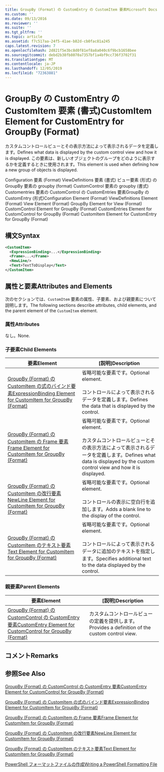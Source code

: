 ```yaml
---
title: GroupBy (Format) の CustomEntry の CustomItem 要素Microsoft Docs
ms.custom: ''
ms.date: 09/13/2016
ms.reviewer: ''
ms.suite: ''
ms.tgt_pltfrm: ''
ms.topic: article
ms.assetid: f7c517aa-24f5-41ae-b82d-cb0fac81a245
caps.latest.revision: 7
ms.openlocfilehash: 2d821f5e3bc8d0f81ef8a8a040c6f9bcb1658bee
ms.sourcegitcommit: debd2b38fb8070a7357bf1a4bf9cc736f3702f31
ms.translationtype: MT
ms.contentlocale: ja-JP
ms.lasthandoff: 12/05/2019
ms.locfileid: "72363881"
---
```

# <a name="customitem-element-for-customentry-for-groupby-format"></a><span data-ttu-id="f2de9-102">GroupBy の CustomEntry の CustomItem 要素 (書式)</span><span class="sxs-lookup"><span data-stu-id="f2de9-102">CustomItem Element for CustomEntry for GroupBy (Format)</span></span>

<span data-ttu-id="f2de9-103">カスタムコントロールビューとその表示方法によって表示されるデータを定義します。</span><span class="sxs-lookup"><span data-stu-id="f2de9-103">Defines what data is displayed by the custom control view and how it is displayed.</span></span> <span data-ttu-id="f2de9-104">この要素は、新しいオブジェクトのグループをどのように表示するかを定義するときに使用されます。</span><span class="sxs-lookup"><span data-stu-id="f2de9-104">This element is used when defining how a new group of objects is displayed.</span></span>

<span data-ttu-id="f2de9-105">Configuration 要素 (Format) ViewDefinitions 要素 (書式) ビュー要素 (形式) の GroupBy 要素の groupby (format) CustomControl 要素の groupby (書式) Customentries 要素の CustomControl の CustomEntries 要素GroupBy の CustomEntry (形式)</span><span class="sxs-lookup"><span data-stu-id="f2de9-105">Configuration Element (Format) ViewDefinitions Element (Format) View Element (Format) GroupBy Element for View (Format) CustomControl Element for GroupBy (Format) CustomEntries Element for CustomControl for GroupBy (Format) CustomItem Element for CustomEntry for GroupBy (Format)</span></span>

## <a name="syntax"></a><span data-ttu-id="f2de9-106">構文</span><span class="sxs-lookup"><span data-stu-id="f2de9-106">Syntax</span></span>

```xml
<CustomItem>
  <ExpressionBinding>...</ExpressionBinding>
  <Frame>...</Frame>
  <NewLine/>
  <Text>TextToDisplay</Text>
</CustomItem>
```

## <a name="attributes-and-elements"></a><span data-ttu-id="f2de9-107">属性と要素</span><span class="sxs-lookup"><span data-stu-id="f2de9-107">Attributes and Elements</span></span>

<span data-ttu-id="f2de9-108">次のセクションでは、`CustomItem` 要素の属性、子要素、および親要素について説明します。</span><span class="sxs-lookup"><span data-stu-id="f2de9-108">The following sections describe attributes, child elements, and the parent element of the `CustomItem` element.</span></span>

### <a name="attributes"></a><span data-ttu-id="f2de9-109">属性</span><span class="sxs-lookup"><span data-stu-id="f2de9-109">Attributes</span></span>

<span data-ttu-id="f2de9-110">なし。</span><span class="sxs-lookup"><span data-stu-id="f2de9-110">None.</span></span>

### <a name="child-elements"></a><span data-ttu-id="f2de9-111">子要素</span><span class="sxs-lookup"><span data-stu-id="f2de9-111">Child Elements</span></span>

|<span data-ttu-id="f2de9-112">要素</span><span class="sxs-lookup"><span data-stu-id="f2de9-112">Element</span></span>|<span data-ttu-id="f2de9-113">[説明]</span><span class="sxs-lookup"><span data-stu-id="f2de9-113">Description</span></span>|
|-------------|-----------------|
|[<span data-ttu-id="f2de9-114">GroupBy (Format) の CustomItem の式のバインド要素</span><span class="sxs-lookup"><span data-stu-id="f2de9-114">ExpressionBinding Element for CustomItem for GroupBy (Format)</span></span>](./expressionbinding-element-for-customitem-for-groupby-format.md)|<span data-ttu-id="f2de9-115">省略可能な要素です。</span><span class="sxs-lookup"><span data-stu-id="f2de9-115">Optional element.</span></span><br /><br /> <span data-ttu-id="f2de9-116">コントロールによって表示されるデータを定義します。</span><span class="sxs-lookup"><span data-stu-id="f2de9-116">Defines the data that is displayed by the control.</span></span>|
|[<span data-ttu-id="f2de9-117">GroupBy (Format) の CustomItem の Frame 要素</span><span class="sxs-lookup"><span data-stu-id="f2de9-117">Frame Element for CustomItem for GroupBy (Format)</span></span>](./frame-element-for-customitem-for-groupby-format.md)|<span data-ttu-id="f2de9-118">省略可能な要素です。</span><span class="sxs-lookup"><span data-stu-id="f2de9-118">Optional element.</span></span><br /><br /> <span data-ttu-id="f2de9-119">カスタムコントロールビューとその表示方法によって表示されるデータを定義します。</span><span class="sxs-lookup"><span data-stu-id="f2de9-119">Defines what data is displayed by the custom control view and how it is displayed.</span></span>|
|[<span data-ttu-id="f2de9-120">GroupBy (Format) の CustomItem の改行要素</span><span class="sxs-lookup"><span data-stu-id="f2de9-120">NewLine Element for CustomItem for GroupBy (Format)</span></span>](./newline-element-for-customitem-for-groupby-format.md)|<span data-ttu-id="f2de9-121">省略可能な要素です。</span><span class="sxs-lookup"><span data-stu-id="f2de9-121">Optional element.</span></span><br /><br /> <span data-ttu-id="f2de9-122">コントロールの表示に空白行を追加します。</span><span class="sxs-lookup"><span data-stu-id="f2de9-122">Adds a blank line to the display of the control.</span></span>|
|[<span data-ttu-id="f2de9-123">GroupBy (Format) の CustomItem のテキスト要素</span><span class="sxs-lookup"><span data-stu-id="f2de9-123">Text Element for CustomItem for GroupBy (Format)</span></span>](./text-element-for-customitem-for-groupby-format.md)|<span data-ttu-id="f2de9-124">省略可能な要素です。</span><span class="sxs-lookup"><span data-stu-id="f2de9-124">Optional element.</span></span><br /><br /> <span data-ttu-id="f2de9-125">コントロールによって表示されるデータに追加のテキストを指定します。</span><span class="sxs-lookup"><span data-stu-id="f2de9-125">Specifies additional text to the data displayed by the control.</span></span>|

### <a name="parent-elements"></a><span data-ttu-id="f2de9-126">親要素</span><span class="sxs-lookup"><span data-stu-id="f2de9-126">Parent Elements</span></span>

|<span data-ttu-id="f2de9-127">要素</span><span class="sxs-lookup"><span data-stu-id="f2de9-127">Element</span></span>|<span data-ttu-id="f2de9-128">[説明]</span><span class="sxs-lookup"><span data-stu-id="f2de9-128">Description</span></span>|
|-------------|-----------------|
|[<span data-ttu-id="f2de9-129">GroupBy (Format) の CustomControl の CustomEntry 要素</span><span class="sxs-lookup"><span data-stu-id="f2de9-129">CustomEntry Element for CustomControl for GroupBy (Format)</span></span>](./customentry-element-for-customcontrol-for-groupby-format.md)|<span data-ttu-id="f2de9-130">カスタムコントロールビューの定義を提供します。</span><span class="sxs-lookup"><span data-stu-id="f2de9-130">Provides a definition of the custom control view.</span></span>|

## <a name="remarks"></a><span data-ttu-id="f2de9-131">コメント</span><span class="sxs-lookup"><span data-stu-id="f2de9-131">Remarks</span></span>

## <a name="see-also"></a><span data-ttu-id="f2de9-132">参照</span><span class="sxs-lookup"><span data-stu-id="f2de9-132">See Also</span></span>

[<span data-ttu-id="f2de9-133">GroupBy (Format) の CustomControl の CustomEntry 要素</span><span class="sxs-lookup"><span data-stu-id="f2de9-133">CustomEntry Element for CustomControl for GroupBy (Format)</span></span>](./customentry-element-for-customcontrol-for-groupby-format.md)

[<span data-ttu-id="f2de9-134">GroupBy (Format) の CustomItem の式のバインド要素</span><span class="sxs-lookup"><span data-stu-id="f2de9-134">ExpressionBinding Element for CustomItem for GroupBy (Format)</span></span>](./expressionbinding-element-for-customitem-for-groupby-format.md)

[<span data-ttu-id="f2de9-135">GroupBy (Format) の CustomItem の Frame 要素</span><span class="sxs-lookup"><span data-stu-id="f2de9-135">Frame Element for CustomItem for GroupBy (Format)</span></span>](./frame-element-for-customitem-for-groupby-format.md)

[<span data-ttu-id="f2de9-136">GroupBy (Format) の CustomItem の改行要素</span><span class="sxs-lookup"><span data-stu-id="f2de9-136">NewLine Element for CustomItem for GroupBy (Format)</span></span>](./newline-element-for-customitem-for-groupby-format.md)

[<span data-ttu-id="f2de9-137">GroupBy (Format) の CustomItem のテキスト要素</span><span class="sxs-lookup"><span data-stu-id="f2de9-137">Text Element for CustomItem for GroupBy (Format)</span></span>](./text-element-for-customitem-for-groupby-format.md)

[<span data-ttu-id="f2de9-138">PowerShell フォーマットファイルの作成</span><span class="sxs-lookup"><span data-stu-id="f2de9-138">Writing a PowerShell Formatting File</span></span>](./writing-a-powershell-formatting-file.md)
